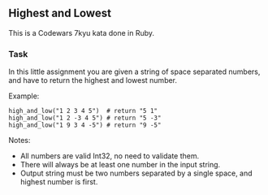 ## Highest and Lowest

This is a Codewars 7kyu kata done in Ruby.

### Task

In this little assignment you are given a string of space separated numbers, and have to return the highest and lowest number.

Example:
```
high_and_low("1 2 3 4 5")  # return "5 1"
high_and_low("1 2 -3 4 5") # return "5 -3"
high_and_low("1 9 3 4 -5") # return "9 -5"
```
Notes:

- All numbers are valid Int32, no need to validate them.
- There will always be at least one number in the input string.
- Output string must be two numbers separated by a single space, and highest number is first.
